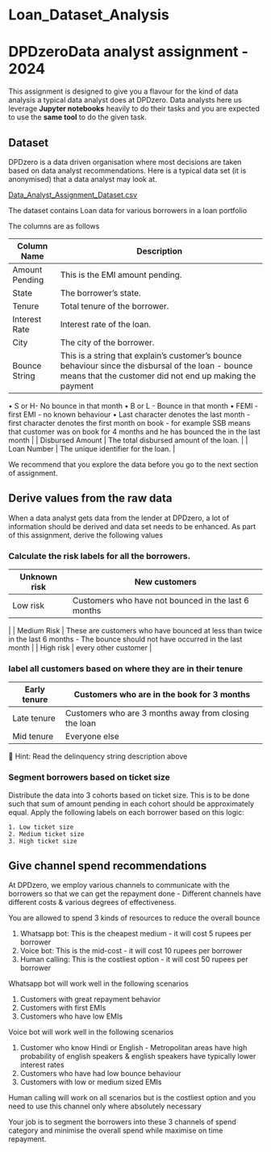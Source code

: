 # Loan_Dataset_Analysis
# DPDzeroData analyst assignment - 2024

This assignment is designed to give you a flavour for the kind of data analysis a typical data analyst does at DPDzero. Data analysts here us leverage **Jupyter notebooks** heavily to do their tasks and you are expected to use the **same tool** to do the given task.

## **Dataset**

DPDzero is a data driven organisation where most decisions are taken based on data analyst recommendations. Here is a typical data set (it is anonymised) that a data analyst may look at. 

[Data_Analyst_Assignment_Dataset.csv](https://prod-files-secure.s3.us-west-2.amazonaws.com/0fb337c8-6186-4010-911c-38ba2e525070/7e55b4b1-5878-4d1c-9dce-75419c39c4c5/Data_Analyst_Assignment_Dataset.csv)

The dataset contains Loan data for various borrowers in a loan portfolio

The columns are as follows

| Column Name | Description |
| --- | --- |
| Amount Pending | This is the EMI amount pending. |
| State | The borrower’s state. |
| Tenure | Total tenure of the borrower. |
| Interest Rate | Interest rate of the loan. |
| City | The city of the borrower. |
| Bounce String | This is a string that explain’s customer’s bounce behaviour since the disbursal of the loan - bounce means that the customer did not end up making the payment
• S or H- No bounce in that month
• B or L - Bounce in that month
• FEMI - first EMI - no known behaviour
• Last character denotes the last month - first character denotes the first month on book - for example SSB means that customer was on book for 4 months and he has bounced the in the last month |
| Disbursed Amount | The total disbursed amount of the loan. |
| Loan Number | The unique identifier for the loan. |

We recommend that you explore the data before you go to the next section of assignment.

## Derive values from the raw data

When a data analyst gets data from the lender at DPDzero, a lot of information should be derived and data set needs to be enhanced. As part of this assignment, derive the following values

### Calculate the risk labels for all the borrowers.

| Unknown risk | New customers |
| --- | --- |
| Low risk | Customers who have not bounced in the last 6 months
 |
| Medium Risk  | These are customers who have bounced at less than twice in the last 6 months - The bounce should not have occurred in the last month
 |
| High risk  | every other customer |

### label all customers based on where they are in their tenure

| Early tenure | Customers who are in the book for 3 months |
| --- | --- |
| Late tenure | Customers who are 3 months away from closing the loan |
| Mid tenure | Everyone else |

<aside>
🤔 Hint: Read the delinquency string description above

</aside>

### Segment borrowers based on ticket size

Distribute the data into 3 cohorts based on ticket size. This is to be done such that sum of amount pending in each cohort should be approximately equal. Apply the following labels on each borrower based on this logic:

```
1. Low ticket size
2. Medium ticket size
3. High ticket size
```

## Give channel spend recommendations

At DPDzero, we employ various channels to communicate with the borrowers so that we can get the repayment done - Different channels have different costs & various degrees of effectiveness.

You are allowed to spend 3 kinds of resources to reduce the overall bounce

1. Whatsapp bot: This is the cheapest medium - it will cost 5 rupees per borrower 
2. Voice bot: This is the mid-cost - it will cost 10 rupees per borrower
3. Human calling: This is the costliest option - it will cost 50 rupees per borrower

Whatsapp bot will work well in the following scenarios

1. Customers with great repayment behavior
2. Customers with first EMIs
3. Customers who have low EMIs

Voice bot will work well in the following scenarios 

1. Customer who know Hindi or English - Metropolitan areas have high probability of english speakers & english speakers have typically lower interest rates
2. Customers who have had low bounce behaviour
3. Customers with low or medium sized EMIs

Human calling will work on all scenarios but is the costliest option and you need to use this channel only where absolutely necessary

Your job is to segment the borrowers into these 3 channels of spend category and minimise the overall spend while maximise on time repayment.
